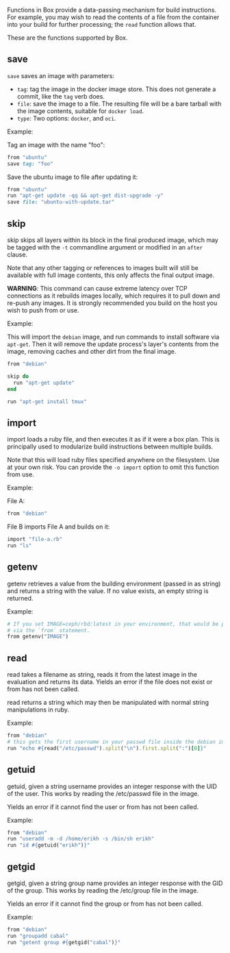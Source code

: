 Functions in Box provide a data-passing mechanism for build instructions. For
example, you may wish to read the contents of a file from the container into
your build for further processing; the `read` function allows that.

These are the functions supported by Box.

## save

`save` saves an image with parameters:

* `tag`: tag the image in the docker image store. This does not generate a
  commit, like the `tag` verb does.
* `file`: save the image to a file. The resulting file will be a bare tarball
  with the image contents, suitable for `docker load`.
* `type`: Two options: `docker`, and `oci`.

Example:

Tag an image with the name "foo":

```ruby
from "ubuntu"
save tag: "foo"
```

Save the ubuntu image to file after updating it:

```ruby
from "ubuntu"
run "apt-get update -qq && apt-get dist-upgrade -y"
save file: "ubuntu-with-update.tar"
```

## skip

skip skips all layers within its block in the final produced image, which may
be tagged with the `-t` commandline argument or modified in an `after` clause.

Note that any other tagging or references to images built will still be
available with full image contents, this only affects the final output image.

**WARNING**: This command can cause extreme latency over TCP connections as it
rebuilds images locally, which requires it to pull down and re-push any images.
It is strongly recommended you build on the host you wish to push from or use.

Example:

This will import the `debian` image, and run commands to install software
via `apt-get`. Then it will remove the update process's layer's contents from
the image, removing caches and other dirt from the final image.

```ruby
from "debian"

skip do
  run "apt-get update"
end

run "apt-get install tmux"
```

## import

import loads a ruby file, and then executes it as if it were a box plan. This
is principally used to modularize build instructions between multiple builds.

Note that this will load ruby files specified anywhere on the filesystem. Use
at your own risk. You can provide the `-o import` option to omit this function
from use.

Example:

File A:

```ruby
from "debian"
```

File B imports File A and builds on it:

```ruby
import "file-a.rb"
run "ls"
```

## getenv

getenv retrieves a value from the building environment (passed in as string)
and returns a string with the value. If no value exists, an empty string is
returned.

Example:

```ruby
# If you set IMAGE=ceph/rbd:latest in your environment, that would be pulled
# via the `from` statement.
from getenv("IMAGE")
```

## read

read takes a filename as string, reads it from the latest image in the
evaluation and returns its data. Yields an error if the file does not exist
or from has not been called.

read returns a string which may then be manipulated with normal string
manipulations in ruby.

Example:

```ruby
from "debian"
# this gets the first username in your passwd file inside the debian image
run "echo #{read("/etc/passwd").split("\n").first.split(":")[0]}"
```

## getuid

getuid, given a string username provides an integer response with the UID of
the user. This works by reading the /etc/passwd file in the image.

Yields an error if it cannot find the user or from has not been called.

Example:

```ruby
from "debian"
run "useradd -m -d /home/erikh -s /bin/sh erikh"
run "id #{getuid("erikh")}"
```

## getgid

getgid, given a string group name provides an integer response with the GID
of the group. This works by reading the /etc/group file in the image.

Yields an error if it cannot find the group or from has not been called.

Example:

```ruby
from "debian"
run "groupadd cabal"
run "getent group #{getgid("cabal")}"
```
